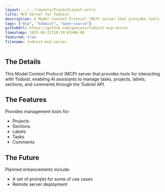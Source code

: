 ```yaml
---
layout: ../../layouts/ProjectLayout.astro
title: MCP Server for Todoist
description: A Model Context Protocol (MCP) server that provides tools for interacting with Todoist
tags: ["mcp", "todoist", "open-source"]
githubUrl: https://github.com/ganievs/todoist-mcp-server
timestamp: 2025-08-21T19:39:03+00:00
featured: true
filename: todoist-mcp-server
---
```


## The Details

This Model Context Protocol (MCP) server that provides tools for interacting
with Todoist, enabling AI assistants to manage tasks, projects, labels,
sections, and comments through the Todoist API.

## The Features

Provides management tools for:

- Projects
- Sections
- Labels
- Tasks
- Comments

## The Future

Planned enhancements include:

- A set of prompts for some of use cases
- Remote server deployment
